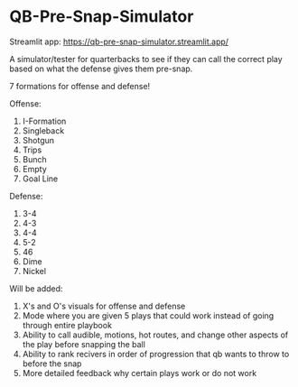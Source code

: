 # QB-Pre-Snap-Simulator

Streamlit app: https://qb-pre-snap-simulator.streamlit.app/

A simulator/tester for quarterbacks to see if they can call the correct play based on what the defense gives them pre-snap.

7 formations for offense and defense!

Offense:
1. I-Formation
2. Singleback
3. Shotgun
4. Trips
5. Bunch
6. Empty
7. Goal Line

Defense:
1. 3-4
2. 4-3
3. 4-4
4. 5-2
5. 46
6. Dime
7. Nickel

Will be added:
1. X's and O's visuals for offense and defense
2. Mode where you are given 5 plays that could work instead of going through entire playbook
3. Ability to call audible, motions, hot routes, and change other aspects of the play before snapping the ball
4. Ability to rank recivers in order of progression that qb wants to throw to before the snap
5. More detailed feedback why certain plays work or do not work
